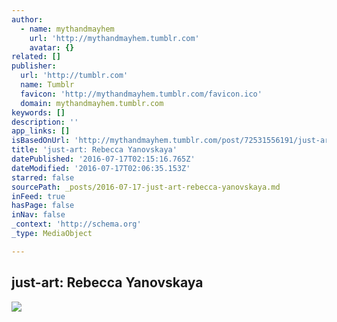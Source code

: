 ```yaml
---
author:
  - name: mythandmayhem
    url: 'http://mythandmayhem.tumblr.com'
    avatar: {}
related: []
publisher:
  url: 'http://tumblr.com'
  name: Tumblr
  favicon: 'http://mythandmayhem.tumblr.com/favicon.ico'
  domain: mythandmayhem.tumblr.com
keywords: []
description: ''
app_links: []
isBasedOnUrl: 'http://mythandmayhem.tumblr.com/post/72531556191/just-art-rebecca-yanovskaya'
title: 'just-art: Rebecca Yanovskaya'
datePublished: '2016-07-17T02:15:16.765Z'
dateModified: '2016-07-17T02:06:35.153Z'
starred: false
sourcePath: _posts/2016-07-17-just-art-rebecca-yanovskaya.md
inFeed: true
hasPage: false
inNav: false
_context: 'http://schema.org'
_type: MediaObject

---
```

<article style=""><h1>just-art: Rebecca Yanovskaya</h1><img src="http://67.media.tumblr.com/8e4c353e9d8ef4df080b642c324dffbb/tumblr_mxv5ve7AZt1rn2fvxo1_1280.jpg" /></article>